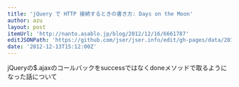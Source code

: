 ```yaml
---
title: 'jQuery で HTTP 接続するときの書き方: Days on the Moon'
author: azu
layout: post
itemUrl: 'http://nanto.asablo.jp/blog/2012/12/16/6661787'
editJSONPath: 'https://github.com/jser/jser.info/edit/gh-pages/data/2012/12/index.json'
date: '2012-12-13T15:12:00Z'
---
```

jQueryの$.ajaxのコールバックをsuccessではなくdoneメソッドで取るようになった話について
